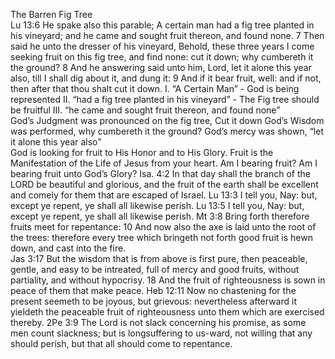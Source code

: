 The Barren Fig Tree       
Lu 13:6 He spake also this parable; A certain man had a fig tree planted in his vineyard; and he came and sought fruit thereon, and found none.                                                                                            7 Then said he unto the dresser of his vineyard, Behold, these three years I come seeking fruit on this fig tree, and find none: cut it down; why cumbereth it the ground?                                      8 And he answering said unto him, Lord, let it alone this year also, till I shall dig about it, and dung it:                                                                                                                                                                  9 And if it bear fruit, well: and if not, then after that thou shalt cut it down.
I. “A Certain Man”  -  God is being represented
II. “had a fig tree planted in his vineyard”  -   The Fig tree should be fruitful
III. “he came and sought fruit thereon, and found none”  
God’s Judgment was pronounced on the fig tree, Cut it down
God’s Wisdom was performed, why cumbereth it the ground?
God’s mercy was shown, “let it alone this year also”                                      
God is looking for fruit to His Honor and to His Glory.
Fruit is the Manifestation of the Life of Jesus from your heart.
Am I bearing fruit?
Am I bearing fruit unto God’s Glory?
Isa. 4:2 In that day shall the branch of the LORD be beautiful and glorious, and the fruit of the earth shall be excellent and comely for them that are escaped of Israel.
Lu 13:3 I tell you, Nay: but, except ye repent, ye shall all likewise perish.                                                     Lu 13:5 I tell you, Nay: but, except ye repent, ye shall all likewise perish.
Mt 3:8 Bring forth therefore fruits meet for repentance:                                                                                        10 And now also the axe is laid unto the root of the trees: therefore every tree which bringeth not forth good fruit is hewn down, and cast into the fire.                                                            
Jas 3:17 But the wisdom that is from above is first pure, then peaceable, gentle, and easy to be intreated, full of mercy and good fruits, without partiality, and without hypocrisy.  18 And the fruit of righteousness is sown in peace of them that make peace.
Heb 12:11 Now no chastening for the present seemeth to be joyous, but grievous: nevertheless afterward it yieldeth the peaceable fruit of righteousness unto them which are exercised thereby.
2Pe 3:9  The Lord is not slack concerning his promise, as some men count slackness; but is longsuffering to us-ward, not willing that any should perish, but that all should come to repentance.
